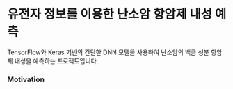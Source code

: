 # 유전자 정보를 이용한 난소암 항암제 내성 예측
TensorFlow와 Keras 기반의 간단한 DNN 모델을 사용하여 난소암의 백금 성분 항암제 내성을 예측하는 프로젝트입니다.

### Motivation
